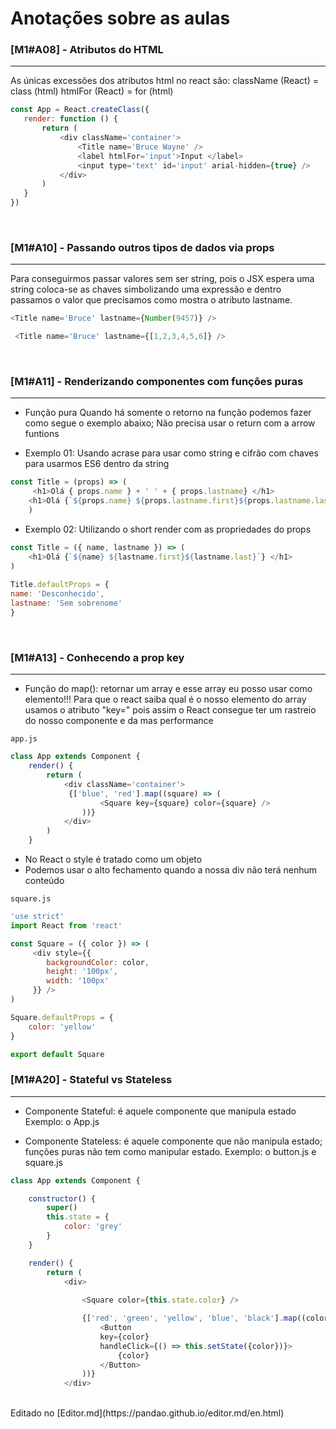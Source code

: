 # Anotações sobre as aulas

### [M1#A08] - Atributos do HTML

------------



 As únicas excessões dos atributos html no react são:
 className (React) = class (html)
 htmlFor (React) = for (html)
 
 ```javascript
const App = React.createClass({
	render: function () {
        return (
            <div className='container'>
                <Title name='Bruce Wayne' />
                <label htmlFor='input'>Input </label>
                <input type='text' id='input' arial-hidden={true} />
            </div>
        )
    }
})
```
<br/>

### [M1#A10] - Passando outros tipos de dados via props

------------

Para conseguirmos passar valores sem ser string, pois o JSX espera uma string
coloca-se as chaves simbolizando uma expressão e dentro passamos o valor que precisamos como mostra o atributo lastname.
```javascript
<Title name='Bruce' lastname={Number(9457)} />
```
```javascript
 <Title name='Bruce' lastname={[1,2,3,4,5,6]} />
```
<br/>

### [M1#A11] - Renderizando componentes com funções puras

------------

- Função pura
 Quando há somente o retorno na função podemos fazer como segue o exemplo abaixo;
 Não precisa usar o return com a arrow funtions
 
 - Exemplo 01:
 	Usando acrase para usar como string e cifrão com chaves para usarmos ES6 dentro da 		string	
 ```javascript
const Title = (props) => (
      <h1>Olá { props.name } + ' ' + { props.lastname} </h1>
     <h1>Olá {`${props.name} ${props.lastname.first}${props.lastname.last}`} </h1>
     )
``` 
 - Exemplo 02:
	Utilizando o short render com as propriedades do props	
```javascript
const Title = ({ name, lastname }) => (
    <h1>Olá {`${name} ${lastname.first}${lastname.last}`} </h1>
) 
   
Title.defaultProps = {
name: 'Desconhecido',
lastname: 'Sem sobrenome'
}
```
<br/>

### [M1#A13] - Conhecendo a prop key

------------
- Função do map(): retornar um array e esse array eu posso usar como elemento!!! Para que o react saiba qual é o nosso elemento do array usamos o atributo "key="
pois assim o React consegue ter um rastreio do nosso componente e da mas performance

`app.js`
```javascript
class App extends Component {
    render() {
        return (
            <div className='container'>
			 {['blue', 'red'].map((square) => (
                    <Square key={square} color={square} />
                ))}
            </div>
        )
    }
```

- No React o style é tratado como um objeto
- Podemos usar o alto fechamento quando a nossa div não terá nenhum conteúdo

`square.js`
```javascript
'use strict'
import React from 'react'

const Square = ({ color }) => (
     <div style={{
        backgroundColor: color,
        height: '100px',
        width: '100px'
     }} />
)

Square.defaultProps = {
    color: 'yellow'
}

export default Square 
```

### [M1#A20] - Stateful vs Stateless

------------



- Componente Stateful: é aquele componente que manipula estado
  Exemplo: o App.js

- Componente Stateless: é aquele componente que não manipula estado; funções puras não tem como manipular estado.
  Exemplo: o button.js e square.js
  
```javascript
class App extends Component {

    constructor() {
        super()
        this.state = {
            color: 'grey'
        }
    }

    render() {
        return (
            <div>
			
                <Square color={this.state.color} />

                {['red', 'green', 'yellow', 'blue', 'black'].map((color) => (
                    <Button
                    key={color}
                    handleClick={() => this.setState({color})}>
                        {color}
                    </Button>
                ))}
            </div>
```
<br/>
Editado no [Editor.md](https://pandao.github.io/editor.md/en.html)